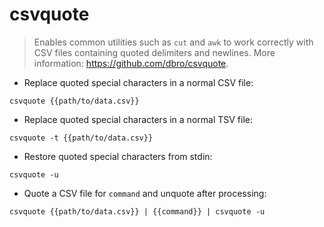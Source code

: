 # csvquote

> Enables common utilities such as `cut` and `awk` to work correctly with CSV files containing quoted delimiters and newlines.
> More information: <https://github.com/dbro/csvquote>.

- Replace quoted special characters in a normal CSV file:

`csvquote {{path/to/data.csv}}`

- Replace quoted special characters in a normal TSV file:

`csvquote -t {{path/to/data.csv}}`

- Restore quoted special characters from stdin:

`csvquote -u`

- Quote a CSV file for `command` and unquote after processing:

`csvquote {{path/to/data.csv}} | {{command}} | csvquote -u`
